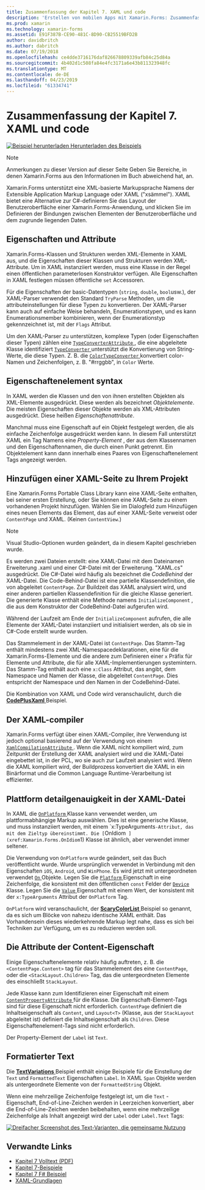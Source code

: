 ```yaml
---
title: Zusammenfassung der Kapitel 7. XAML und code
description: 'Erstellen von mobilen Apps mit Xamarin.Forms: Zusammenfassung der Kapitel 7. XAML und code'
ms.prod: xamarin
ms.technology: xamarin-forms
ms.assetid: E91F387B-CE90-481C-8D90-CB25519BFD2B
author: davidbritch
ms.author: dabritch
ms.date: 07/19/2018
ms.openlocfilehash: ce4dde3716176daf826678809339afb84c25d84a
ms.sourcegitcommit: 4b402d1c508fa84e4fc3171a6e43b811323948fc
ms.translationtype: MT
ms.contentlocale: de-DE
ms.lasthandoff: 04/23/2019
ms.locfileid: "61334741"
---
```

# <a name="summary-of-chapter-7-xaml-vs-code"></a>Zusammenfassung der Kapitel 7. XAML und code

[![Beispiel herunterladen](~/media/shared/download.png) Herunterladen des Beispiels](https://github.com/xamarin/xamarin-forms-book-samples/tree/master/Chapter07)

> [!NOTE]
> Anmerkungen zu dieser Version auf dieser Seite Geben Sie Bereiche, in denen Xamarin.Forms aus den Informationen im Buch abweichend hat, an.

Xamarin.Forms unterstützt eine XML-basierte Markupsprache Namens der Extensible Application Markup Language oder XAML ("xsämmel"). XAML bietet eine Alternative zur C#-definieren Sie das Layout der Benutzeroberfläche einer Xamarin.Forms-Anwendung, und klicken Sie im Definieren der Bindungen zwischen Elementen der Benutzeroberfläche und dem zugrunde liegenden Daten.

## <a name="properties-and-attributes"></a>Eigenschaften und Attribute

Xamarin.Forms-Klassen und Strukturen werden XML-Elemente in XAML aus, und die Eigenschaften dieser Klassen und Strukturen werden XML-Attribute. Um in XAML instanziiert werden, muss eine Klasse in der Regel einen öffentlichen parameterlosen Konstruktor verfügen. Alle Eigenschaften in XAML festlegen müssen öffentliche `set` Accessoren.

Für die Eigenschaften der basic-Datentypen (`string`, `double`, `bool`usw.), der XAML-Parser verwendet den Standard `TryParse` Methoden, um die attributeinstellungen für diese Typen zu konvertieren. Der XAML-Parser kann auch auf einfache Weise behandeln, Enumerationstypen, und es kann Enumerationsmember kombinieren, wenn der Enumerationstyp gekennzeichnet ist, mit der `Flags` Attribut.

Um den XAML-Parser zu unterstützen, komplexe Typen (oder Eigenschaften dieser Typen) zählen eine [ `TypeConverterAttribute` ](xref:Xamarin.Forms.TypeConverterAttribute) , die eine abgeleitete Klasse identifiziert [ `TypeConverter` ](xref:Xamarin.Forms.TypeConverter) unterstützt die Konvertierung von String-Werte, die diese Typen. Z. B. die [ `ColorTypeConverter` ](xref:Xamarin.Forms.ColorTypeConverter) konvertiert color-Namen und Zeichenfolgen, z. B. "#rrggbb", in `Color` Werte.

## <a name="property-element-syntax"></a>Eigenschaftenelement syntax

In XAML werden die Klassen und den von ihnen erstellten Objekten als XML-Elemente ausgedrückt. Diese werden als bezeichnet *Objektelemente*. Die meisten Eigenschaften dieser Objekte werden als XML-Attributen ausgedrückt. Diese heißen *Eigenschaftenattribute*.

Manchmal muss eine Eigenschaft auf ein Objekt festgelegt werden, die als einfache Zeichenfolge ausgedrückt werden kann. In diesem Fall unterstützt XAML ein Tag Namens eine *Property-Element* , der aus dem Klassennamen und den Eigenschaftennamen, die durch einen Punkt getrennt. Ein Objektelement kann dann innerhalb eines Paares von Eigenschaftenelement Tags angezeigt werden.

## <a name="adding-a-xaml-page-to-your-project"></a>Hinzufügen einer XAML-Seite zu Ihrem Projekt

Eine Xamarin.Forms Portable Class Library kann eine XAML-Seite enthalten, bei seiner ersten Erstellung, oder Sie können eine XAML-Seite zu einem vorhandenen Projekt hinzufügen. Wählen Sie im Dialogfeld zum Hinzufügen eines neuen Elements das Element, das auf einer XAML-Seite verweist oder `ContentPage` und XAML. (Keinen `ContentView`.)

> [!NOTE]
> Visual Studio-Optionen wurden geändert, da in diesem Kapitel geschrieben wurde.

Es werden zwei Dateien erstellt: eine XAML-Datei mit dem Dateinamen Erweiterung .xaml und einer C#-Datei mit der Erweiterung. "XAML.cs" ausgedrückt. Die C#-Datei wird häufig als bezeichnet die *CodeBehind* der XAML-Datei. Die Code-Behind-Datei ist eine partielle Klassendefinition, die von abgeleitet `ContentPage`. Zur Buildzeit das XAML analysiert wird, und einer anderen partiellen Klassendefinition für die gleiche Klasse generiert. Die generierte Klasse enthält eine Methode namens `InitializeComponent` , die aus dem Konstruktor der CodeBehind-Datei aufgerufen wird.

Während der Laufzeit am Ende der `InitializeComponent` aufrufen, die alle Elemente der XAML-Datei instanziiert und initialisiert werden, als ob sie in C#-Code erstellt wurde wurden.

Das Stammelement in der XAML-Datei ist `ContentPage`. Das Stamm-Tag enthält mindestens zwei XML-Namespacedeklarationen, eine für die Xamarin.Forms-Elemente und die andere zum Definieren einer `x` Präfix für Elemente und Attribute, die für alle XAML-Implementierungen systemintern. Das Stamm-Tag enthält auch eine `x:Class` Attribut, das angibt, dem Namespace und Namen der Klasse, die abgeleitet `ContentPage`. Dies entspricht der Namespace und den Namen in der CodeBehind-Datei.

Die Kombination von XAML und Code wird veranschaulicht, durch die [ **CodePlusXaml** ](https://github.com/xamarin/xamarin-forms-book-samples/tree/master/Chapter07) Beispiel.

## <a name="the-xaml-compiler"></a>Der XAML-compiler

Xamarin.Forms verfügt über einen XAML-Compiler, ihre Verwendung ist jedoch optional basierend auf der Verwendung von einem [ `XamlCompilationAttribute` ](xref:Xamarin.Forms.Xaml.XamlCompilationAttribute). Wenn die XAML nicht kompiliert wird, zum Zeitpunkt der Erstellung der XAML analysiert wird und die XAML-Datei eingebettet ist, in der PCL, wo sie auch zur Laufzeit analysiert wird. Wenn die XAML kompiliert wird, der Buildprozess konvertiert die XAML in ein Binärformat und die Common Language Runtime-Verarbeitung ist effizienter.

## <a name="platform-specificity-in-the-xaml-file"></a>Plattform detailgenauigkeit in der XAML-Datei

In XAML die [ `OnPlatform` ](xref:Xamarin.Forms.OnPlatform`1) Klasse kann verwendet werden, um plattformabhängige Markup auswählen. Dies ist eine generische Klasse, und muss instanziiert werden, mit einem `x:TypeArguments` -Attribut, das mit dem Zieltyp übereinstimmt. Die [ `OnIdiom` ](xref:Xamarin.Forms.OnIdiom`1) Klasse ist ähnlich, aber verwendet immer seltener.

Die Verwendung von `OnPlatform` wurde geändert, seit das Buch veröffentlicht wurde. Wurde ursprünglich verwendet in Verbindung mit den Eigenschaften `iOS`, `Android`, und `WinPhone`. Es wird jetzt mit untergeordneten verwendet [ `On` ](xref:Xamarin.Forms.On) Objekte. Legen Sie die [ `Platform` ](xref:Xamarin.Forms.On.Platform) Eigenschaft in eine Zeichenfolge, die konsistent mit den öffentlichen `const` Felder der [ `Device` ](xref:Xamarin.Forms.Device) Klasse. Legen Sie die [ `Value` ](xref:Xamarin.Forms.On.Value) Eigenschaft mit einem Wert, der konsistent mit der `x:TypeArguments` Attribut der `OnPlatform` Tag.

`OnPlatform` wird veranschaulicht, der [ **ScaryColorList** ](https://github.com/xamarin/xamarin-forms-book-samples/tree/master/Chapter07/ScaryColorList) Beispiel so genannt, da es sich um Blöcke von nahezu identische XAML enthält. Das Vorhandensein dieses wiederkehrende Markup legt nahe, dass es sich bei Techniken zur Verfügung, um es zu reduzieren werden soll.

## <a name="the-content-property-attributes"></a>Die Attribute der Content-Eigenschaft

Einige Eigenschaftenelemente relativ häufig auftreten, z. B. die `<ContentPage.Content>` tag für das Stammelement des eine `ContentPage`, oder die `<StackLayout.Children>` Tag, das die untergeordneten Elemente des einschließt `StackLayout`.

Jede Klasse kann zum Identifizieren einer Eigenschaft mit einem [ `ContentPropertyAttribute` ](xref:Xamarin.Forms.ContentPropertyAttribute) für die Klasse. Die Eigenschaft-Element-Tags sind für diese Eigenschaft nicht erforderlich. `ContentPage` definiert die Inhaltseigenschaft als `Content`, und `Layout<T>` (Klasse, aus der `StackLayout` abgeleitet ist) definiert die Inhaltseigenschaft als `Children`. Diese Eigenschaftenelement-Tags sind nicht erforderlich.

Der Property-Element der `Label` ist `Text`.

## <a name="formatted-text"></a>Formatierter Text

Die [ **TextVariations** ](https://github.com/xamarin/xamarin-forms-book-samples/tree/master/Chapter07/TextVariations) Beispiel enthält einige Beispiele für die Einstellung der `Text` und `FormattedText` Eigenschaften `Label`. In XAML `Span` Objekte werden als untergeordnete Elemente von der `FormattedString` Objekt.

 Wenn eine mehrzeilige Zeichenfolge festgelegt ist, um die `Text` -Eigenschaft, End-of-Line-Zeichen werden in Leerzeichen konvertiert, aber die End-of-Line-Zeichen werden beibehalten, wenn eine mehrzeilige Zeichenfolge als Inhalt angezeigt wird der `Label` oder `Label.Text` Tags:

 [![Dreifacher Screenshot des Text-Varianten, die gemeinsame Nutzung](images/ch07fg03-small.png "formatierten Text Variationen")](images/ch07fg03-large.png#lightbox "Variationen für formatierten Text")

## <a name="related-links"></a>Verwandte Links

- [Kapitel 7 Volltext (PDF)](https://download.xamarin.com/developer/xamarin-forms-book/XamarinFormsBook-Ch07-Apr2016.pdf)
- [Kapitel 7-Beispiele](https://github.com/xamarin/xamarin-forms-book-samples/tree/master/Chapter07)
- [Kapitel 7 F# Beispiel](https://github.com/xamarin/xamarin-forms-book-samples/tree/master/Chapter07/FS/CodePlusXaml)
- [XAML-Grundlagen](~/xamarin-forms/xaml/xaml-basics/index.md)
